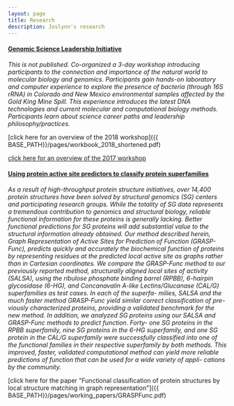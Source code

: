 ```yaml
---
layout: page
title: Research
description: Joslynn's research
---
```




#### <u>Genomic Science Leadership Initiative</u>
*This is not published. Co-organized a 3-day workshop introducing participants to the connection and importance of the natural world to molecular biology and genomics. Participants gain hands-on laboratory and computer experience to explore the presence of bacteria (through 16S rRNA) in Colorado and New Mexico environmental samples affected by the Gold King Mine Spill. This experience introduces the latest DNA technologies and current molecular and computational biology methods. Participants learn about science career paths and leadership philosophy/practices.*

[click here for an overview of the 2018 workshop]({{ BASE_PATH}}/pages/workbook_2018_shortened.pdf)

[click here for an overview of the 2017 workshop](http://maize.jcvi.org/cellgenomics/2017_pcr.php)

#### <u>Using protein active site predictors to classify protein superfamilies</u>
*As a result of high-throughput protein structure initiatives, over 14,400 protein structures
have been solved by structural genomics (SG) centers and participating research groups. While the
totality of SG data represents a tremendous contribution to genomics and structural biology, reliable 
functional information for these proteins is generally lacking. Better functional predictions for
SG proteins will add substantial value to the structural information already obtained. Our method
described herein, Graph Representation of Active Sites for Prediction of Function (GRASP-Func),
predicts quickly and accurately the biochemical function of proteins by representing residues at
the predicted local active site as graphs rather than in Cartesian coordinates. We compare the
GRASP-Func method to our previously reported method, structurally aligned local sites of activity
(SALSA), using the ribulose phosphate binding barrel (RPBB), 6-hairpin glycosidase (6-HG), and
Concanavalin A-like Lectins/Glucanase (CAL/G) superfamilies as test cases. In each of the superfa-
milies, SALSA and the much faster method GRASP-Func yield similar correct classification of pre-
viously characterized proteins, providing a validated benchmark for the new method. In addition,
we analyzed SG proteins using our SALSA and GRASP-Func methods to predict function. Forty-
one SG proteins in the RPBB superfamily, nine SG proteins in the 6-HG superfamily, and one SG
protein in the CAL/G superfamily were successfully classified into one of the functional families in
their respective superfamily by both methods. This improved, faster, validated computational
method can yield more reliable predictions of function that can be used for a wide variety of appli-
cations by the community.*

[click here for the paper "Functional classification of protein
structures by local structure matching in graph representation"]({{ BASE_PATH}}/pages/working_papers/GRASPFunc.pdf)

<!-- Note: this is how to write a comment in HTML. Everything in here won't show up on your webpage.-->

<!--
To increase the size of the title, use fewer # in front of the paper title.
To decrease the size of the title, use more #. 
To remove the italics, remove the * before and after the description
To remove the underline from the title, remove the <u> tags (<u> and </u>)
-->
